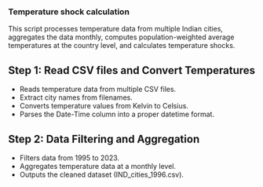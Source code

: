 ### Temperature shock calculation 

This script processes temperature data from multiple Indian cities, aggregates the data monthly, 
computes population-weighted average temperatures at the country level, and calculates temperature shocks. 

## Step 1: Read CSV files and Convert Temperatures
- Reads temperature data from multiple CSV files.
- Extract city names from filenames.
- Converts temperature values from Kelvin to Celsius.
- Parses the Date-Time column into a proper datetime format.

## Step 2: Data Filtering and Aggregation
- Filters data from 1995 to 2023.
- Aggregates temperature data at a monthly level.
- Outputs the cleaned dataset (IND_cities_1996.csv).
